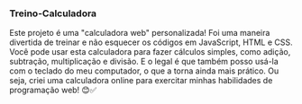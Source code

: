 ### Treino-Calculadora

Este projeto é uma "calculadora web" personalizada! Foi uma maneira divertida de treinar e não esquecer os códigos em JavaScript, HTML e CSS. Você pode usar esta calculadora para fazer cálculos simples, como adição, subtração, multiplicação e divisão. E o legal é que também posso usá-la com o teclado do meu computador, o que a torna ainda mais prático. Ou seja, criei uma calculadora online para exercitar minhas habilidades de programação web! 😊✅
